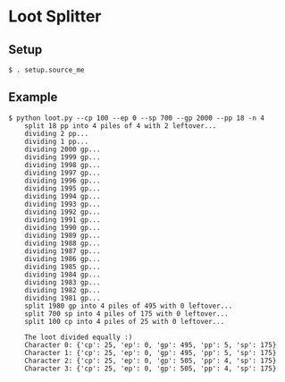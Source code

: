 Loot Splitter
=============

Setup
-----

    $ . setup.source_me

Example
-------

    $ python loot.py --cp 100 --ep 0 --sp 700 --gp 2000 --pp 18 -n 4
        split 18 pp into 4 piles of 4 with 2 leftover...
        dividing 2 pp...
        dividing 1 pp...
        dividing 2000 gp...
        dividing 1999 gp...
        dividing 1998 gp...
        dividing 1997 gp...
        dividing 1996 gp...
        dividing 1995 gp...
        dividing 1994 gp...
        dividing 1993 gp...
        dividing 1992 gp...
        dividing 1991 gp...
        dividing 1990 gp...
        dividing 1989 gp...
        dividing 1988 gp...
        dividing 1987 gp...
        dividing 1986 gp...
        dividing 1985 gp...
        dividing 1984 gp...
        dividing 1983 gp...
        dividing 1982 gp...
        dividing 1981 gp...
        split 1980 gp into 4 piles of 495 with 0 leftover...
        split 700 sp into 4 piles of 175 with 0 leftover...
        split 100 cp into 4 piles of 25 with 0 leftover...

        The loot divided equally :)
        Character 0: {'cp': 25, 'ep': 0, 'gp': 495, 'pp': 5, 'sp': 175}
        Character 1: {'cp': 25, 'ep': 0, 'gp': 495, 'pp': 5, 'sp': 175}
        Character 2: {'cp': 25, 'ep': 0, 'gp': 505, 'pp': 4, 'sp': 175}
        Character 3: {'cp': 25, 'ep': 0, 'gp': 505, 'pp': 4, 'sp': 175}
